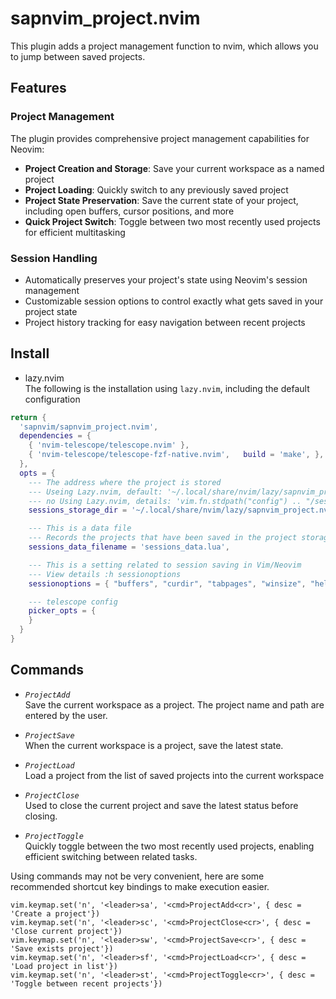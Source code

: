 # sapnvim_project.nvim
This plugin adds a project management function to nvim, which allows you to jump between saved projects.

## Features

### Project Management
The plugin provides comprehensive project management capabilities for Neovim:

- **Project Creation and Storage**: Save your current workspace as a named project
- **Project Loading**: Quickly switch to any previously saved project
- **Project State Preservation**: Save the current state of your project, including open buffers, cursor positions, and more
- **Quick Project Switch**: Toggle between two most recently used projects for efficient multitasking

### Session Handling
- Automatically preserves your project's state using Neovim's session management
- Customizable session options to control exactly what gets saved in your project state
- Project history tracking for easy navigation between recent projects

## Install
- lazy.nvim  
The following is the installation using `lazy.nvim`, including the default configuration
```lua
return {
  'sapnvim/sapnvim_project.nvim',
  dependencies = {
    { 'nvim-telescope/telescope.nvim' },
    { 'nvim-telescope/telescope-fzf-native.nvim',   build = 'make', },
  },
  opts = {
    --- The address where the project is stored
    --- Useing Lazy.nvim, default: '~/.local/share/nvim/lazy/sapnvim_project.nvim/sessions'
    --- no Using Lazy.nvim, details: 'vim.fn.stdpath("config") .. "/sessions"'
    sessions_storage_dir = '~/.local/share/nvim/lazy/sapnvim_project.nvim/sessions',

    --- This is a data file
    --- Records the projects that have been saved in the project storage directory
    sessions_data_filename = 'sessions_data.lua',

    --- This is a setting related to session saving in Vim/Neovim
    --- View details :h sessionoptions
    sessionoptions = { "buffers", "curdir", "tabpages", "winsize", "help", "globals", "skiprtp", "folds" },

    --- telescope config
    picker_opts = {
    }
  }
}
```

## Commands
- *`ProjectAdd`*  
Save the current workspace as a project. The project name and path are entered by the user.

- *`ProjectSave`*  
When the current workspace is a project, save the latest state.  

- *`ProjectLoad`*  
Load a project from the list of saved projects into the current workspace  

- *`ProjectClose`*  
Used to close the current project and save the latest status before closing.

- *`ProjectToggle`*  
Quickly toggle between the two most recently used projects, enabling efficient switching between related tasks.


Using commands may not be very convenient, 
here are some recommended shortcut key bindings to make execution easier.
```
vim.keymap.set('n', '<leader>sa', '<cmd>ProjectAdd<cr>', { desc = 'Create a project'})
vim.keymap.set('n', '<leader>sc', '<cmd>ProjectClose<cr>', { desc = 'Close current project'})
vim.keymap.set('n', '<leader>sw', '<cmd>ProjectSave<cr>', { desc = 'Save exists project'})
vim.keymap.set('n', '<leader>sf', '<cmd>ProjectLoad<cr>', { desc = 'Load project in list'})
vim.keymap.set('n', '<leader>st', '<cmd>ProjectToggle<cr>', { desc = 'Toggle between recent projects'})
```
